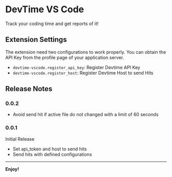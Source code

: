 # DevTime VS Code

Track your coding time and get reports of it!

## Extension Settings

The extension need two configurations to work properly.
You can obtain the API Key from the profile page of your application server.

* `devtime-vscode.register_api_key`: Register Devtime API Key
* `devtime-vscode.register_host`: Register Devtime Host to send Hits

## Release Notes

### 0.0.2
- Avoid send hit if active file do not changed with a limit of 60 seconds

### 0.0.1

Initial Release
- Set api_token and host to send hits
- Send hits with defined configurations

-----------------------------------------------------------------------------------------------------------

**Enjoy!**
